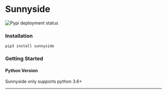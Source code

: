 # Sunnyside

![Pypi deployment status](https://github.com/junqili259/Sunnyside/workflows/Pypi/badge.svg)

### Installation
```
pip3 install sunnyside
```

### Getting Started
#### Python Version
Sunnyside only supports python 3.6+
___________________________________________________________________________________________________________________________________________________________________________________
